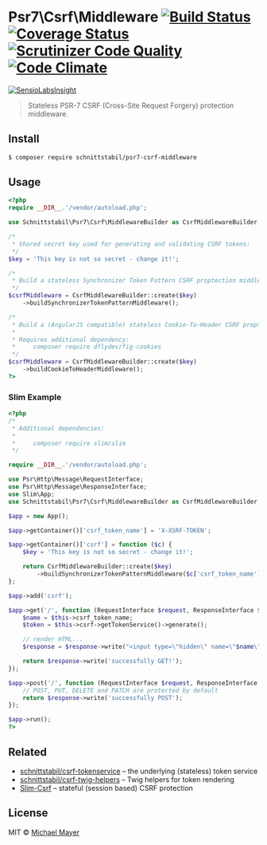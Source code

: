 # Psr7\Csrf\Middleware [![Build Status](https://travis-ci.org/schnittstabil/psr7-csrf-middleware.svg?branch=master)](https://travis-ci.org/schnittstabil/psr7-csrf-middleware) [![Coverage Status](https://coveralls.io/repos/github/schnittstabil/psr7-csrf-middleware/badge.svg?branch=master)](https://coveralls.io/github/schnittstabil/psr7-csrf-middleware?branch=master) [![Scrutinizer Code Quality](https://scrutinizer-ci.com/g/schnittstabil/psr7-csrf-middleware/badges/quality-score.png?b=master)](https://scrutinizer-ci.com/g/schnittstabil/psr7-csrf-middleware/?branch=master) [![Code Climate](https://codeclimate.com/github/schnittstabil/psr7-csrf-middleware/badges/gpa.svg)](https://codeclimate.com/github/schnittstabil/psr7-csrf-middleware)

[![SensioLabsInsight](https://insight.sensiolabs.com/projects/189bdd73-5c9b-489f-bdd9-a4d139250502/big.png)](https://insight.sensiolabs.com/projects/189bdd73-5c9b-489f-bdd9-a4d139250502)

> Stateless PSR-7 CSRF (Cross-Site Request Forgery) protection middleware.


## Install

```sh
$ composer require schnittstabil/psr7-csrf-middleware
```


## Usage

```php
<?php
require __DIR__.'/vendor/autoload.php';

use Schnittstabil\Psr7\Csrf\MiddlewareBuilder as CsrfMiddlewareBuilder;

/*
 * Shared secret key used for generating and validating CSRF tokens:
 */
$key = 'This key is not so secret - change it!';

/*
 * Build a stateless Synchronizer Token Pattern CSRF proptection middleware.
 */
$csrfMiddleware = CsrfMiddlewareBuilder::create($key)
    ->buildSynchronizerTokenPatternMiddleware();

/*
 * Build a (AngularJS compatible) stateless Cookie-To-Header CSRF proptection middleware.
 *
 * Requires additional dependency:
 *     composer require dflydev/fig-cookies
 */
$csrfMiddleware = CsrfMiddlewareBuilder::create($key)
    ->buildCookieToHeaderMiddleware();
?>
```


### Slim Example

```php
<?php
/*
 * Additional dependencies:
 *
 *     composer require slim/slim
 */

require __DIR__.'/vendor/autoload.php';

use Psr\Http\Message\RequestInterface;
use Psr\Http\Message\ResponseInterface;
use Slim\App;
use Schnittstabil\Psr7\Csrf\MiddlewareBuilder as CsrfMiddlewareBuilder;

$app = new App();

$app->getContainer()['csrf_token_name'] = 'X-XSRF-TOKEN';

$app->getContainer()['csrf'] = function ($c) {
    $key = 'This key is not so secret - change it!';

    return CsrfMiddlewareBuilder::create($key)
        ->buildSynchronizerTokenPatternMiddleware($c['csrf_token_name']);
};

$app->add('csrf');

$app->get('/', function (RequestInterface $request, ResponseInterface $response) {
    $name = $this->csrf_token_name;
    $token = $this->csrf->getTokenService()->generate();

    // render HTML...
    $response = $response->write("<input type=\"hidden\" name=\"$name\" value=\"$token\" />");

    return $response->write('successfully GET!');
});

$app->post('/', function (RequestInterface $request, ResponseInterface $response) {
    // POST, PUT, DELETE and PATCH are protected by default
    return $response->write('successfully POST');
});

$app->run();
?>
```


## Related

* [schnittstabil/csrf-tokenservice](https://github.com/schnittstabil/csrf-tokenservice) – the underlying (stateless) token service
* [schnittstabil/csrf-twig-helpers](https://github.com/schnittstabil/csrf-twig-helpers) – Twig helpers for token rendering
* [Slim-Csrf](https://github.com/slimphp/Slim-Csrf) – stateful (session based) CSRF protection


## License

MIT © [Michael Mayer](http://schnittstabil.de)
